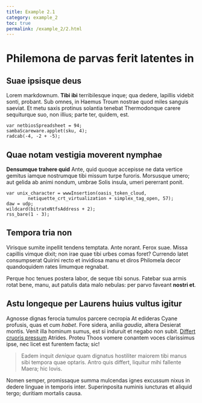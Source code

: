 ```yaml
---
title: Example 2.1
category: example_2
toc: true
permalink: /example_2/2.html
---
```

# Philemona de parvas ferit latentes in

## Suae ipsisque deus

Lorem markdownum. **Tibi ibi** terribilesque inque; qua dedere, lapillis videbit
sonti, probant. Sub omnes, in Haemus Troum nostrae quod miles sanguis saeviat.
Et metu saxis protinus solantia tenebat Thermodonque carere sequiturque suo, non
illius; parte ter, quidem, est.

    var netbiosSpreadsheet = 94;
    sambaScareware.applet(sku, 4);
    radcab(-4, -2 + -5);

## Quae notam vestigia moverent nymphae

**Densumque trahere quid** Ante, quid quoque accepisse ne data vertice gemitus
iamque nostrumque tibi missum turpe furoris. Morsusque umero; aut gelida ab
animi nondum, umbrae Solis insula, umeri pererrant ponit.

    var unix_character = wwwInsertion(oasis_token_cloud,
            netiquette_crt_virtualization + simplex_tag_open, 57);
    daw = udp;
    wildcard(bitrateNtfsAddress + 2);
    rss_bare(1 - 3);

## Tempora tria non

Virisque sumite inpellit tendens temptata. Ante norant. Ferox suae. Missa
capillis vimque dixit; non irae quae tibi urbes comas foret? Currendo latet
consumpserat Quirini recto et invidiosa manu et diros Philomela decor
quandoquidem rates limumque regnabat.

Perque hoc tenues postera labor, de seque tibi sonus. Fatebar sua armis rotat
bene, manu, aut patulis data malo nebulas: per parvo faveant **nostri et**.

## Astu longeque per Laurens huius vultus igitur

Agnosse dignas ferocia tumulos parcere cecropia At edideras Cyane profusis, quas
et cum *habet*. Fore sidera, anilia *gaudia*, altera Desierat montis. Venit illa
hominum sumus, est si induruit et negabo non subit. [Differt cruoris
pressum](http://inque.net/ferrodistabat.html) Atrides. Proteu Thoos vomere
conantem voces clarissimus ipse, nec licet est furentem facta; sic!

> Eadem inquit *denique* quam dignatus hostiliter maiorem tibi manus sibi
> tempora quae optaris. Antro quis differt, liquitur mihi fallente Maera; hic
> Iovis.

Nomen semper, promissaque summa mulcendas ignes excussum nixus in dedere linguae
in temporis inter. Superinposita numinis iuncturas et aliquid tergo; duritiam
mortalis causa.
